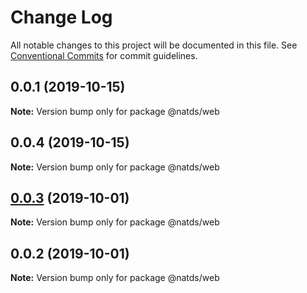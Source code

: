 # Change Log

All notable changes to this project will be documented in this file.
See [Conventional Commits](https://conventionalcommits.org) for commit guidelines.

## 0.0.1 (2019-10-15)

**Note:** Version bump only for package @natds/web





## 0.0.4 (2019-10-15)

**Note:** Version bump only for package @natds/web





## [0.0.3](https://github.com/natura-cosmeticos/natds/compare/@natds/web@0.0.2...@natds/web@0.0.3) (2019-10-01)

**Note:** Version bump only for package @natds/web





## 0.0.2 (2019-10-01)

**Note:** Version bump only for package @natds/web
